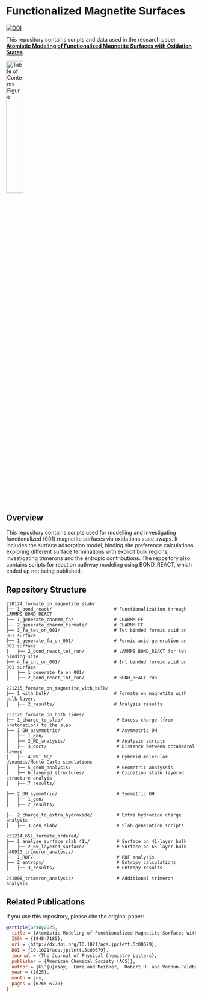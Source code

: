 # Functionalized Magnetite Surfaces

[![DOI](https://img.shields.io/badge/DOI-10.1021/acs.jpclett.3c01290-blue)](https://pubs.acs.org/doi/10.1021/acs.jpclett.5c00679)

This repository contains scripts and data used in the research paper [**Atomistic Modeling of Functionalized Magnetite Surfaces with Oxidation States**](https://pubs.acs.org/doi/full/10.1021/acs.jpclett.5c00679). 

[<img src="toc23_v2(1).png" alt="Table of Contents Figure" width="30%">](https://pubs.acs.org/doi/10.1021/acs.jpclett.5c00679) 

## Overview

This repository contains scripts used for modelling and investigating functionalized (001) magnetite surfaces via oxidations state swaps. It includes the surface adsorption model, binding site preference calculations, exploring different surface terminations with explicit bulk regions, investigating trimerons and the entropic contributions. The repository also contains scripts for reaction pathway modeling using BOND_REACT, which ended up not being published.

## Repository Structure
```
220124_formate_on_magnetite_slab/
├── 1_bond_react/                       # Functionalization through LAMMPS BOND_REACT
├── 1_generate_charmm_fa/               # CHARMM FF
├── 2_generate_charmm_formate/          # CHARMM FF
├── 3_fa_tet_on_001/                    # Tet binded formic acid on 001 surface
├── 1_generate_fa_on_001/               # Formic acid generation on 001 surface
│   ├── 2_bond_react_tet_run/           # LAMMPS BOND_REACT for tet binding site
├── 4_fa_int_on_001/                    # Int binded formic acid on 001 surface
│   ├── 1_generate_fa_on_001/           
│   ├── 2_bond_react_int_run/           # BOND_REACT run

221215_formate_on_magnetite_with_bulk/  
├── 1_with_bulk/                        # Formate on magnetite with bulk layers 
│   ├── 2_results/                      # Analysis results 

231120_formate_on_both_sides/           
├── 1_charge_to_slab/                    # Excess charge (from protonation) to the slab
├── 1_OH_asymmetric/                     # Asymmetric OH
│   ├── 1_gen/                           
│   ├── 2_MD_analysis/                   # Analysis scripts
│   ├── 3_doct/                          # Distance between octahedral layers
│   ├── 4_NVT_MC/                        # Hybdrid molecular dynamics/Monte Carlo simulations
│   ├── 5_geom_analysis/                 # Geometric analyssis
│   ├── 6_layered_structures/            # Oxidation state layered structure analyis
│   ├── 7_results/                       

├── 2_OH_symmetric/                      # Symmetric OH
│   ├── 1_gen/                            
│   ├── 2_results/                       

├── 2_charge_to_extra_hydroxide/         # Extra hydroxide charge analysis 
│   ├── 3_gen_slab/                      # Slab generation scripts 

231214_65L_formate_ordered/              
├── 1_analyze_surface_slab_41L/          # Surface on 41-layer bulk 
│   ├── 2_65_layered_surface/            # Surface on 65-layer bulk 
240913_trimeron_analysis/
├── 1_RDF/                               # RDF analysis
├── 2_entropy/                           # Entropy calculations
│   ├── 3_results/                       # Entropy results

241008_trimeron_analysis/                # Additional trimeron analysis 

```
## Related Publications  
If you use this repository, please cite the original paper:  
```bibtex
@article{Grsoy2025,
  title = {Atomistic Modeling of Functionalized Magnetite Surfaces with Oxidation States},
  ISSN = {1948-7185},
  url = {http://dx.doi.org/10.1021/acs.jpclett.5c00679},
  DOI = {10.1021/acs.jpclett.5c00679},
  journal = {The Journal of Physical Chemistry Letters},
  publisher = {American Chemical Society (ACS)},
  author = {G\"{u}rsoy,  Emre and Meißner,  Robert H. and Vonbun-Feldbauer,  Gregor B.},
  year = {2025},
  month = jun,
  pages = {6765–6770}
}
```

